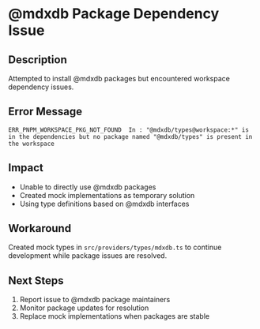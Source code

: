 # @mdxdb Package Dependency Issue

## Description
Attempted to install @mdxdb packages but encountered workspace dependency issues.

## Error Message
```
ERR_PNPM_WORKSPACE_PKG_NOT_FOUND  In : "@mdxdb/types@workspace:*" is in the dependencies but no package named "@mdxdb/types" is present in the workspace
```

## Impact
- Unable to directly use @mdxdb packages
- Created mock implementations as temporary solution
- Using type definitions based on @mdxdb interfaces

## Workaround
Created mock types in `src/providers/types/mdxdb.ts` to continue development while package issues are resolved.

## Next Steps
1. Report issue to @mdxdb package maintainers
2. Monitor package updates for resolution
3. Replace mock implementations when packages are stable
